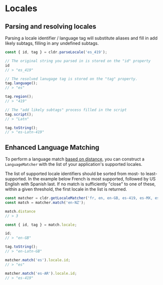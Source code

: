# Locales

## Parsing and resolving locales

Parsing a locale identifier / language tag will substitute aliases and fill in add likely subtags, filling in any undefined subtags.

```typescript
const { id, tag } = cldr.parseLocale('es_419');

// The original string you parsed in is stored on the "id" property
id
// > "es_419"

// The resolved lanugage tag is stored on the "tag" property.
tag.language();
// > "es"

tag.region();
// > "419"

// The "add likely subtags" process filled in the script
tag.script();
// > "Latn"

tag.toString();
// > "es-Latn-419"
```

## Enhanced Language Matching

To perform a language match [based on distance](https://www.unicode.org/reports/tr35/tr35.html#EnhancedLanguageMatching), you can construct a `LanguageMatcher` with the list of your application's supported locales.

The list of supported locale identifiers should be sorted from most- to least-supported. In the example below French is most supported, followed by US English with Spanish last. If no match is sufficiently "close" to one of these, within a given threshold, the first locale in the list is returned.

```typescript
const matcher = cldr.getLocaleMatcher('fr, en, en-GB, es-419, es-MX, es');
const match = matcher.match('en-NZ');

match.distance
// > 3

const { id, tag } = match.locale;

id;
// > "en-GB"

tag.toString();
// > "en-Latn-GB"

matcher.match('es').locale.id;
// > "es"

matcher.match('es-AR').locale.id;
// > "es-419"
```
